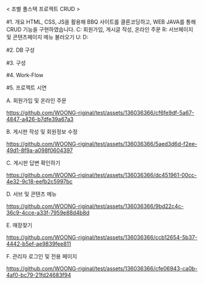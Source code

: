 < 조별 풀스택 프로젝트 CRUD >

#1. 개요
HTML, CSS, JS을 활용해 BBQ 사이트를 클론코딩하고, WEB JAVA를 통해 CRUD 기능을 구현하였습니다.
C: 회원가입, 게시글 작성, 온라인 주문
R: 서브페이지 및 콘텐츠페이지 메뉴 불러오기
U: 
D: 

#2. DB 구성

#3. 구성

#4. Work-Flow

#5. 프로젝트 시연

  A. 회원가입 및 온라인 주문

  https://github.com/WOONG-riginal/test/assets/136036366/cf6fe9df-5a67-4847-a426-b7dfe39a67a3

  B. 게시판 작성 및 회원정보 수정

  https://github.com/WOONG-riginal/test/assets/136036366/5aed3d6d-f2ee-49d1-8f9a-a098f0604397

  C. 게시판 답변 확인하기

  https://github.com/WOONG-riginal/test/assets/136036366/dc451961-00cc-4e32-9c18-eefb2c5997bc

  D. 서브 및 콘텐츠 메뉴

  https://github.com/WOONG-riginal/test/assets/136036366/9bd22c4c-36c9-4cce-a33f-7959e88d4b8d

  E. 매장찾기

  https://github.com/WOONG-riginal/test/assets/136036366/ccb12654-5b37-4442-b5ef-ae9839fee811

  F. 관리자 로그인 및 전용 페이지

  https://github.com/WOONG-riginal/test/assets/136036366/cfe06943-ca0b-4af0-bc79-21fd24683f94
